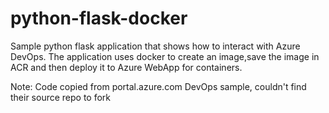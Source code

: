# python-flask-docker
Sample python flask application that shows how to interact with Azure DevOps.
The application uses docker to create an image,save the image in ACR and then deploy it to Azure WebApp for containers.


Note: Code copied from portal.azure.com DevOps sample, couldn't find their source repo to fork
